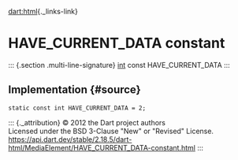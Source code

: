 [dart:html](../../dart-html/dart-html-library){._links-link}

HAVE\_CURRENT\_DATA constant
============================

::: {.section .multi-line-signature}
[int](../../dart-core/int-class) const HAVE\_CURRENT\_DATA
:::

Implementation {#source}
--------------

``` {.language-dart data-language="dart"}
static const int HAVE_CURRENT_DATA = 2;
```

::: {._attribution}
© 2012 the Dart project authors\
Licensed under the BSD 3-Clause \"New\" or \"Revised\" License.\
<https://api.dart.dev/stable/2.18.5/dart-html/MediaElement/HAVE_CURRENT_DATA-constant.html>
:::
